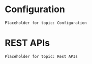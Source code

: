 # Configuration
`Placeholder for topic: Configuration`

# REST APIs
`Placeholder for topic: Rest APIs`
